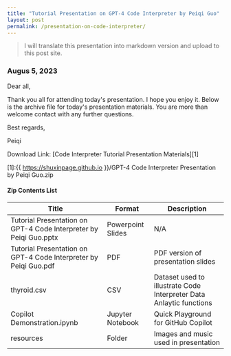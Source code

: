 ```yaml
---
title: "Tutorial Presentation on GPT-4 Code Interpreter by Peiqi Guo"
layout: post
permalink: /presentation-on-code-interpreter/
---
```


> I will translate this presentation into markdown version and upload to this post site.

### Augus 5, 2023

Dear all,

Thank you all for attending today's presentation. I hope you enjoy it.
Below is the archive file for today's presentation materials.
You are more than welcome contact with any further questions.  

Best regards,  

Peiqi  

Download Link: [Code Interpreter Tutorial Presentation Materials][1]

[1]:{{ https://shuxinpage.github.io }}/GPT-4 Code Interpreter Presentation by Peiqi Guo.zip

#### Zip Contents List

|Title|Format|Description|
|---|---|---|
|Tutorial Presentation on GPT-4 Code Interpreter by Peiqi Guo.pptx|Powerpoint Slides| N/A|
|Tutorial Presentation on GPT-4 Code Interpreter by Peiqi Guo.pdf|PDF|PDF version of presentation slides|
|thyroid.csv|CSV|Dataset used to illustrate Code Interpreter Data Anlaytic functions|
|Copilot Demonstration.ipynb|Jupyter Notebook|Quick Playground for GitHub Copilot|
|resources|Folder|Images and music used in presentation|